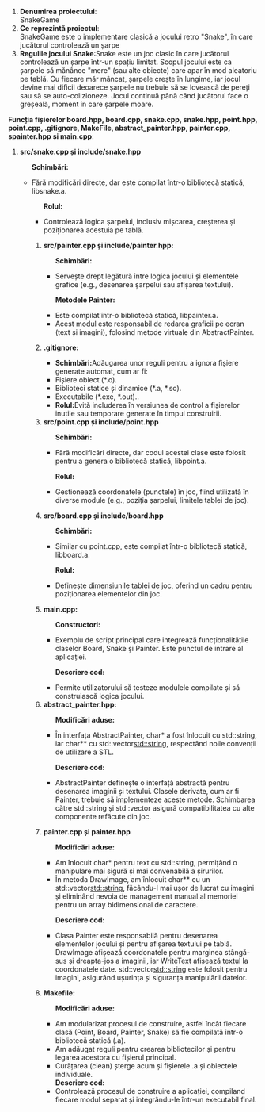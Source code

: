 <body >
<ol>
       
 <li><b> Denumirea proiectului</b>: </li>
SnakeGame

 <li><b>Ce reprezintă proiectul</b>: </li>
SnakeGame este o implementare clasică a jocului retro "Snake", în care jucătorul controlează un șarpe 

 <li><b>Regulile jocului Snake</b>:Snake este un joc clasic în care jucătorul controlează un șarpe într-un spațiu limitat. Scopul jocului este ca șarpele să mănânce "mere" (sau alte obiecte) care apar în mod aleatoriu pe tablă. Cu fiecare măr mâncat, șarpele crește în lungime, iar jocul devine mai dificil deoarece șarpele nu trebuie să se lovească de pereți sau să se auto-colizioneze. Jocul continuă până când jucătorul face o greșeală, moment în care șarpele moare. </li>

 </ol>
<b>Funcția fișierelor board.hpp, board.cpp, snake.cpp, snake.hpp, point.hpp, point.cpp, .gitignore, MakeFile, abstract_painter.hpp, painter.cpp, spainter.hpp si main.cpp</b>:
<body >
    <ol>       

<li><b>src/snake.cpp și include/snake.hpp</b> </li>
     <ul>     
            
<b>Schimbări:</b> 
     <li>  Fără modificări directe, dar este compilat într-o bibliotecă statică, libsnake.a.</li>
     
<ul>
     
<b>Rolul:</b>
       <li>Controlează logica șarpelui, inclusiv mișcarea, creșterea și poziționarea acestuia pe tablă.</il>
</ul>




<ol> 
<li><b>src/painter.cpp și include/painter.hpp:</b> </li>
     <ul>     
            
<b>Schimbări:</b> 
     <li> Servește drept legătură între logica jocului și elementele grafice (e.g., desenarea șarpelui sau afișarea textului).</li>
</ul>
<ul>
     
<b>Metodele Painter:</b>
       <li>Este compilat într-o bibliotecă statică, libpainter.a.</il>
     <li>Acest modul este responsabil de redarea graficii pe ecran (text și imagini), folosind metode virtuale din AbstractPainter.</il>
</ul>



<li><b>.gitignore:</b> </li>

<ul>
<li><b>Schimbări:</b>Adăugarea unor reguli pentru a ignora fișiere generate automat, cum ar fi:</il>
<li>Fișiere obiect (*.o).</il>
<li>Biblioteci statice și dinamice (*.a, *.so).</il>
<li>Executabile (*.exe, *.out)..</il>
<li><b>Rolul:</b>Evită includerea în versiunea de control a fișierelor inutile sau temporare generate în timpul construirii.</il>

</ul>









<li><b>src/point.cpp și include/point.hpp</b> </li>
     <ul>     
            
<b>Schimbări:</b>
       <li>Fără modificări directe, dar codul acestei clase este folosit pentru a genera o bibliotecă statică, libpoint.a.</il>
</ul>
<ul>
     
<b>Rolul:</b>
       <li>Gestionează coordonatele (punctele) în joc, fiind utilizată în diverse module (e.g., poziția șarpelui, limitele tablei de joc).</il>
    
</ul>





<li><b>src/board.cpp și include/board.hpp</b> </li>
     <ul>     
            
<b>Schimbări:</b>
       <li>Similar cu point.cpp, este compilat într-o bibliotecă statică, libboard.a.</il>
</ul>
<ul>
     
<b>Rolul:</b>
       <li>Definește dimensiunile tablei de joc, oferind un cadru pentru poziționarea elementelor din joc.</il>
     

   
</ul>











<li><b>main.cpp:</b> </li>
     <ul>     
            
<b>Constructori:</b>
       <li>Exemplu de script principal care integrează funcționalitățile claselor Board, Snake și Painter. Este punctul de intrare al aplicației.</il>
       
<b>Descriere cod:</b> 
 <li>Permite utilizatorului să testeze modulele compilate și să construiască logica jocului. </li>
</ul>






<li><b>abstract_painter.hpp:</b> </li>
           <ul>
                  
<b>Modificări aduse:</b> 
       <li>În interfața AbstractPainter, char* a fost înlocuit cu std::string, iar char** cu std::vector<std::string>, respectând noile convenții de utilizare a STL.</li>
       
<b>Descriere cod:</b> 
       <li>AbstractPainter definește o interfață abstractă pentru desenarea imaginii și textului. Clasele derivate, cum ar fi Painter, trebuie să implementeze aceste metode. Schimbarea către std::string și std::vector asigură compatibilitatea cu alte componente refăcute din joc.</li>
        
</ul>





<li><b>painter.cpp și painter.hpp</b> </li>
           <ul>
                  
<b>Modificări aduse:</b> 
       <li>Am înlocuit char* pentru text cu std::string, permițând o manipulare mai sigură și mai convenabilă a șirurilor.</li>
        <li>În metoda DrawImage, am înlocuit char** cu un std::vector<std::string>, făcându-l mai ușor de lucrat cu imagini și eliminând nevoia de management manual al memoriei pentru un array bidimensional de caractere.</li>
       
<b>Descriere cod:</b> 
       <li>Clasa Painter este responsabilă pentru desenarea elementelor jocului și pentru afișarea textului pe tablă. DrawImage afișează coordonatele pentru marginea stângă-sus și dreapta-jos a imaginii, iar WriteText afișează textul la coordonatele date. std::vector<std::string> este folosit pentru imagini, asigurând ușurința și siguranța manipulării datelor.</li>
 
</ul>




<li><b>Makefile:</b> </li>
           <ul>
                  
<b>Modificări aduse:</b> 
        <li> Am modularizat procesul de construire, astfel încât fiecare clasă (Point, Board, Painter, Snake) să fie compilată într-o bibliotecă statică (.a).</li>
        <li>    Am adăugat reguli pentru crearea bibliotecilor și pentru legarea acestora cu fișierul principal.</li> 
        <li> Curățarea (clean) șterge acum și fișierele .a și obiectele individuale. </li> 
<b>Descriere cod:</b> 
       <li>Controlează procesul de construire a aplicației, compiland fiecare modul separat și integrându-le într-un executabil final.</li>        
     </ol>              
</ul>

</body>
